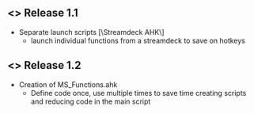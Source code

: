 ## <> Release 1.1
 - Separate launch scripts [\Streamdeck AHK\\]
    - launch individual functions from a streamdeck to save on hotkeys


## <> Release 1.2
- Creation of MS_Functions.ahk
    - Define code once, use multiple times to save time creating scripts and reducing code in the main script